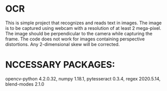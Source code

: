 # OCR
This is simple project that recognizes and reads text in images.
The image is to be captured using webcam with a resolution of at least 2 mega-pixel.
The image should be perpendicular to the camera while capturing the frame.
The code does not work for images containing perspective distortions.
Any 2-dimensional skew will be corrected.

# NCCESSARY PACKAGES:
  opencv-python          4.2.0.32,
  numpy                  1.18.1,
  pytesseract            0.3.4,
  regex                  2020.5.14,
  blend-modes            2.1.0

